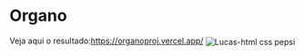 # Organo

Veja aqui o resultado:https://organoproj.vercel.app/
<img align="center" alt="Lucas-html css pepsi"  src="https://raw.githubusercontent.com/Lucas-p0/landing_Page-pepsi/main/img/Pepsi-Landing-Page%20(1).">
